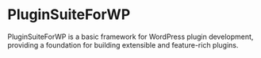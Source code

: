 # PluginSuiteForWP
PluginSuiteForWP is a basic framework for WordPress plugin development, providing a foundation for building extensible and feature-rich plugins.
